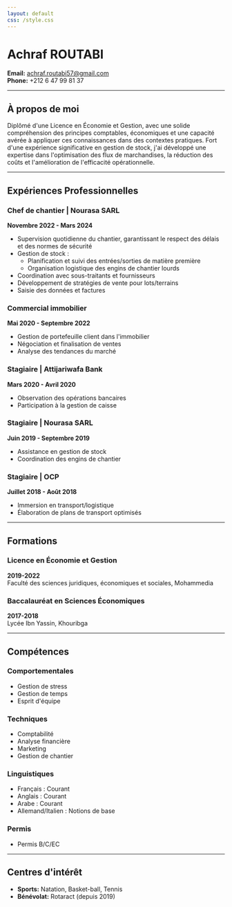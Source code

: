 ```yaml
---
layout: default
css: /style.css
---
```





# Achraf ROUTABI

**Email:** achraf.routabi57@gmail.com  
**Phone:** +212 6 47 99 81 37  

---

## À propos de moi

Diplômé d'une Licence en Économie et Gestion, avec une solide compréhension des principes comptables, économiques et une capacité avérée à appliquer ces connaissances dans des contextes pratiques. Fort d'une expérience significative en gestion de stock, j'ai développé une expertise dans l'optimisation des flux de marchandises, la réduction des coûts et l'amélioration de l'efficacité opérationnelle.

---

## Expériences Professionnelles

### **Chef de chantier** | Nourasa SARL  
**Novembre 2022 - Mars 2024**  
- Supervision quotidienne du chantier, garantissant le respect des délais et des normes de sécurité
- Gestion de stock :
  - Planification et suivi des entrées/sorties de matière première
  - Organisation logistique des engins de chantier lourds
- Coordination avec sous-traitants et fournisseurs
- Développement de stratégies de vente pour lots/terrains
- Saisie des données et factures

### **Commercial immobilier**  
**Mai 2020 - Septembre 2022**  
- Gestion de portefeuille client dans l'immobilier
- Négociation et finalisation de ventes
- Analyse des tendances du marché

### **Stagiaire** | Attijariwafa Bank  
**Mars 2020 - Avril 2020**  
- Observation des opérations bancaires
- Participation à la gestion de caisse

### **Stagiaire** | Nourasa SARL  
**Juin 2019 - Septembre 2019**  
- Assistance en gestion de stock
- Coordination des engins de chantier

### **Stagiaire** | OCP  
**Juillet 2018 - Août 2018**  
- Immersion en transport/logistique
- Élaboration de plans de transport optimisés

---

## Formations

### **Licence en Économie et Gestion**  
**2019-2022**  
Faculté des sciences juridiques, économiques et sociales, Mohammedia

### **Baccalauréat en Sciences Économiques**  
**2017-2018**  
Lycée Ibn Yassin, Khouribga

---

## Compétences

### Comportementales
- Gestion de stress
- Gestion de temps
- Esprit d'équipe

### Techniques
- Comptabilité
- Analyse financière
- Marketing
- Gestion de chantier

### Linguistiques
- Français : Courant
- Anglais : Courant
- Arabe : Courant
- Allemand/Italien : Notions de base

### Permis
- Permis B/C/EC

---

## Centres d'intérêt
- **Sports:** Natation, Basket-ball, Tennis
- **Bénévolat:** Rotaract (depuis 2019)
